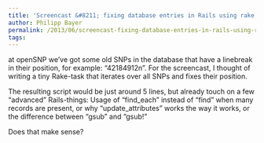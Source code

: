 ```yaml
---
title: 'Screencast &#8211; fixing database entries in Rails using rake'
author: Philipp Bayer
permalink: /2013/06/screencast-fixing-database-entries-in-rails-using-rake/
tags:
---
```

at openSNP we&#8217;ve got some old SNPs in the database that have a linebreak in their position, for example: &#8220;42184912n&#8221;. For the screencast, I thought of writing a tiny Rake-task that iterates over all SNPs and fixes their position.

The resulting script would be just around 5 lines, but already touch on a few &#8220;advanced&#8221; Rails-things: Usage of &#8220;find\_each&#8221; instead of &#8220;find&#8221; when many records are present, or why &#8220;update\_attributes&#8221; works the way it works, or the difference between &#8220;gsub&#8221; and &#8220;gsub!&#8221;

Does that make sense?
